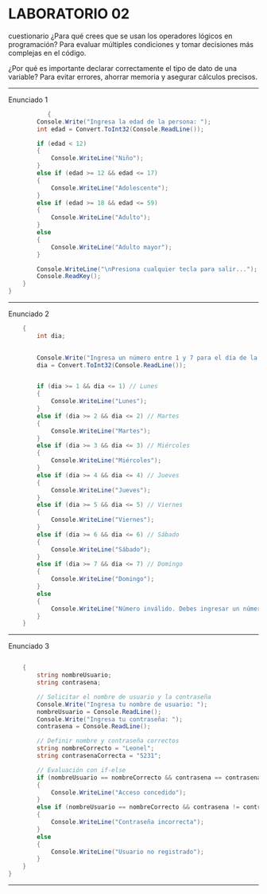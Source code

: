 # LABORATORIO 02
cuestionario 
¿Para qué crees que se usan los operadores lógicos en programación?
Para evaluar múltiples condiciones y tomar decisiones más complejas en el código.

¿Por qué es importante declarar correctamente el tipo de dato de una variable?
Para evitar errores, ahorrar memoria y asegurar cálculos precisos.

------------------------------------------------------------------------------------
Enunciado 1
```csharp
           {
        Console.Write("Ingresa la edad de la persona: ");
        int edad = Convert.ToInt32(Console.ReadLine());

        if (edad < 12)
        {
            Console.WriteLine("Niño");
        }
        else if (edad >= 12 && edad <= 17)
        {
            Console.WriteLine("Adolescente");
        }
        else if (edad >= 18 && edad <= 59)
        {
            Console.WriteLine("Adulto");
        }
        else
        {
            Console.WriteLine("Adulto mayor");
        }

        Console.WriteLine("\nPresiona cualquier tecla para salir...");
        Console.ReadKey();
    }
}

```

-------------------------------------------------------------------------------------------

Enunciado 2
```csharp
    {
        int dia;

        
        Console.Write("Ingresa un número entre 1 y 7 para el día de la semana: ");
        dia = Convert.ToInt32(Console.ReadLine());


        if (dia >= 1 && dia <= 1) // Lunes
        {
            Console.WriteLine("Lunes");
        }
        else if (dia >= 2 && dia <= 2) // Martes
        {
            Console.WriteLine("Martes");
        }
        else if (dia >= 3 && dia <= 3) // Miércoles
        {
            Console.WriteLine("Miércoles");
        }
        else if (dia >= 4 && dia <= 4) // Jueves
        {
            Console.WriteLine("Jueves");
        }
        else if (dia >= 5 && dia <= 5) // Viernes
        {
            Console.WriteLine("Viernes");
        }
        else if (dia >= 6 && dia <= 6) // Sábado
        {
            Console.WriteLine("Sábado");
        }
        else if (dia >= 7 && dia <= 7) // Domingo
        {
            Console.WriteLine("Domingo");
        }
        else 
        {
            Console.WriteLine("Número inválido. Debes ingresar un número entre 1 y 7.");
        }
    }
```

---------------------------------------------------------------------------------------------

Enunciado 3
```csharp

    {
        string nombreUsuario;
        string contrasena;

        // Solicitar el nombre de usuario y la contraseña
        Console.Write("Ingresa tu nombre de usuario: ");
        nombreUsuario = Console.ReadLine();
        Console.Write("Ingresa tu contraseña: ");
        contrasena = Console.ReadLine();

        // Definir nombre y contraseña correctos
        string nombreCorrecto = "Leonel";
        string contrasenaCorrecta = "5231";

        // Evaluación con if-else
        if (nombreUsuario == nombreCorrecto && contrasena == contrasenaCorrecta)
        {
            Console.WriteLine("Acceso concedido");
        }
        else if (nombreUsuario == nombreCorrecto && contrasena != contrasenaCorrecta)
        {
            Console.WriteLine("Contraseña incorrecta");
        }
        else
        {
            Console.WriteLine("Usuario no registrado");
        }
    }
}
```

----------------------------------------------------------------------------------------------------
